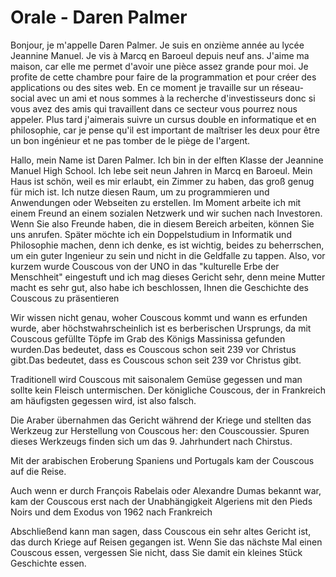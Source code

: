 # Orale - Daren Palmer

Bonjour, je m'appelle Daren Palmer. Je suis en onzième année au lycée Jeannine Manuel. Je vis à Marcq en Baroeul depuis neuf ans. J'aime ma maison, car elle me permet d'avoir une pièce assez grande pour moi. Je profite de cette chambre pour faire de la programmation et pour créer des applications ou des sites web. En ce moment je travaille sur un réseau-social avec un ami et nous sommes à la recherche d'investisseurs donc si vous avez des amis qui travaillent dans ce secteur vous pourrez nous appeler. Plus tard j'aimerais suivre un cursus double en informatique et en philosophie, car je pense qu'il est important de maîtriser les deux pour être un bon ingénieur et ne pas tomber de le piège de l'argent. 

Hallo, mein Name ist Daren Palmer. Ich bin in der elften Klasse der Jeannine Manuel High School. Ich lebe seit neun Jahren in Marcq en Baroeul. Mein Haus ist schön, weil es mir erlaubt, ein Zimmer zu haben, das groß genug für mich ist. Ich nutze diesen Raum, um zu programmieren und Anwendungen oder Webseiten zu erstellen. Im Moment arbeite ich mit einem Freund an einem sozialen Netzwerk und wir suchen nach Investoren. Wenn Sie also Freunde haben, die in diesem Bereich arbeiten, können Sie uns anrufen. Später möchte ich ein Doppelstudium in Informatik und Philosophie machen, denn ich denke, es ist wichtig, beides zu beherrschen, um ein guter Ingenieur zu sein und nicht in die Geldfalle zu tappen. Also, vor kurzem wurde Couscous von der UNO in das "kulturelle Erbe der Menschheit" eingestuft und ich mag dieses Gericht sehr, denn meine Mutter macht es sehr gut, also habe ich beschlossen, Ihnen die Geschichte des Couscous zu präsentieren

Wir wissen nicht genau, woher Couscous kommt und wann es erfunden wurde, aber höchstwahrscheinlich ist es berberischen Ursprungs, da mit Couscous gefüllte Töpfe im Grab des Königs Massinissa gefunden wurden.Das bedeutet, dass es Couscous schon seit 239 vor Christus gibt.Das bedeutet, dass es Couscous schon seit 239 vor Christus gibt. 
 

Traditionell wird Couscous mit saisonalem Gemüse gegessen und man sollte kein Fleisch untermischen. Der königliche Couscous, der in Frankreich am häufigsten gegessen wird, ist also falsch. 

Die Araber übernahmen das Gericht während der Kriege und stellten das Werkzeug zur Herstellung von Couscous her: den Couscoussier. Spuren dieses Werkzeugs finden sich um das 9. Jahrhundert nach Chirstus.

Mit der arabischen Eroberung Spaniens und Portugals kam der Couscous auf die Reise. 

Auch wenn er durch François Rabelais oder Alexandre Dumas bekannt war, kam der Couscous erst nach der Unabhängigkeit Algeriens mit den Pieds Noirs und dem Exodus von 1962 nach Frankreich

Abschließend kann man sagen, dass Couscous ein sehr altes Gericht ist, das durch Kriege auf Reisen gegangen ist. Wenn Sie das nächste Mal einen Couscous essen, vergessen Sie nicht, dass Sie damit ein kleines Stück Geschichte essen.
<!--stackedit_data:
eyJoaXN0b3J5IjpbOTEwODExMzY0LDYyOTgxMDE4MCwxNzkyMj
IxNzEwLC0xNDg3NTgzOTg3LDE1NzcwMzIyNTMsLTE2NTMzNDU3
ODMsLTg2ODY2NzU0MywtMjExNjQyMTU3Nl19
-->